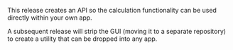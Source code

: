 This release creates an API so the calculation functionality can be used directly within your own app.

A subsequent release will strip the GUI (moving it to a separate repository) to create a utility that can be dropped into any app.
